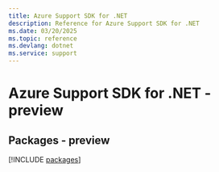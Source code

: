 ```yaml
---
title: Azure Support SDK for .NET
description: Reference for Azure Support SDK for .NET
ms.date: 03/20/2025
ms.topic: reference
ms.devlang: dotnet
ms.service: support
---
```

# Azure Support SDK for .NET - preview
## Packages - preview
[!INCLUDE [packages](support-index.md)]